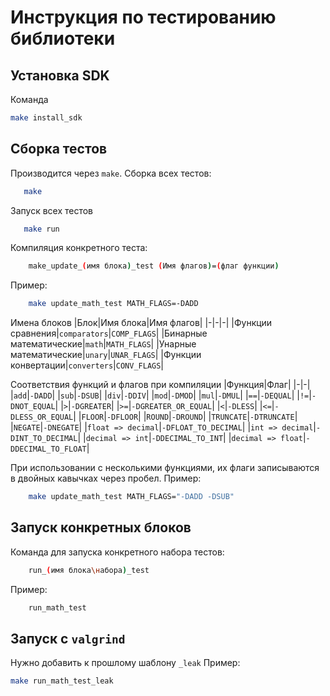 # Инструкция по тестированию библиотеки

## Установка SDK

Команда

```bash
make install_sdk
```

## Сборка тестов

 Производится через `make`.
 Сборка всех тестов:

 ```bash
    make
 ```

 Запуск всех тестов

 ```bash
    make run
 ```

Компиляция конкретного теста:

```bash
    make_update_(имя блока)_test (Имя флагов)=(флаг функции)
```

Пример:

```bash
    make update_math_test MATH_FLAGS=-DADD
```

Имена блоков
|Блок|Имя блока|Имя флагов|
|-|-|-|
|Функции сравнения|`comparators`|`COMP_FLAGS`|
|Бинарные математические|`math`|`MATH_FLAGS`|
|Унарные математические|`unary`|`UNAR_FLAGS`|
|Функции конвертации|`converters`|`CONV_FLAGS`|

Соответствия функций и флагов при компиляции
|Функция|Флаг|
|-|-|
|`add`|`-DADD`|
|`sub`|`-DSUB`|
|`div`|`-DDIV`|
|`mod`|`-DMOD`|
|`mul`|`-DMUL`|
|`==`|`-DEQUAL`|
|`!=`|`-DNOT_EQUAL`|
|`>`|`-DGREATER`|
|`>=`|`-DGREATER_OR_EQUAL`|
|`<`|`-DLESS`|
|`<=`|`-DLESS_OR_EQUAL`|
|`FLOOR`|`-DFLOOR`|
|`ROUND`|`-DROUND`|
|`TRUNCATE`|`-DTRUNCATE`|
|`NEGATE`|`-DNEGATE`|
|`float => decimal`|`-DFLOAT_TO_DECIMAL`|
|`int => decimal`|`-DINT_TO_DECIMAL`|
|`decimal => int`|`-DDECIMAL_TO_INT`|
|`decimal => float`|`-DDECIMAL_TO_FLOAT`|

При использовании с несколькими функциями, их флаги записываются в двойных кавычках через пробел.
Пример:

```bash
    make update_math_test MATH_FLAGS="-DADD -DSUB"
```

## Запуск конкретных блоков

Команда для запуска конкретного набора тестов:

``` bash
    run_(имя блока\набора)_test
```

Пример:

``` bash
    run_math_test
```

## Запуск с `valgrind`

Нужно добавить к прошлому шаблону `_leak`
Пример:

```bash
make run_math_test_leak
```

